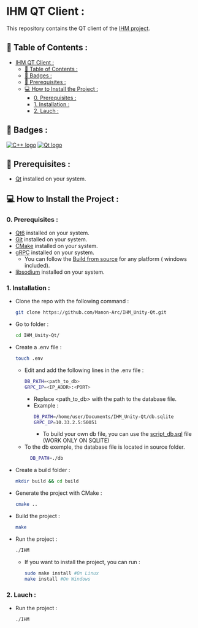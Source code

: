 # IHM QT Client :

This repository contains the QT client of the [IHM project](https://github.com/Manon-Arc/projetDev_IHM).

## 📌 Table of Contents :

<!-- TOC -->
* [IHM QT Client :](#ihm-qt-client-)
  * [📌 Table of Contents :](#-table-of-contents-)
  * [🎯 Badges :](#-badges-)
  * [🔧 Prerequisites :](#-prerequisites-)
  * [💻 How to Install the Project :](#-how-to-install-the-project-)
    * [0. Prerequisites :](#0-prerequisites-)
    * [1. Installation :](#1-installation-)
    * [2. Lauch :](#2-lauch-)
<!-- TOC -->

## 🎯 Badges :

[![C++ logo](https://img.shields.io/badge/Language-C++-pink)](https://learn.microsoft.com/fr-fr/cpp/?view=msvc-170)
[![Qt logo](https://img.shields.io/badge/Software-Qt-green)](https://www.qt.io)

## 🔧 Prerequisites :

- [Qt](https://www.qt.io/download) installed on your system.

## 💻 How to Install the Project :

### 0. Prerequisites :

- [Qt6](https://www.qt.io/download) installed on your system.
- [Git](https://git-scm.com/downloads) installed on your system.
- [CMake](https://cmake.org/download/) installed on your system.
- [gRPC](https://grpc.io/docs/languages/cpp/quickstart/) installed on your system.
    - You can follow the [Build from source](https://github.com/grpc/grpc/blob/master/BUILDING.md) for any platform (
      windows included).
- [libsodium](https://libsodium.gitbook.io/doc/installation) installed on your system.

### 1. Installation :

- Clone the repo with the following command :
    ```bash
    git clone https://github.com/Manon-Arc/IHM_Unity-Qt.git
    ```

- Go to folder :
    ```bash
    cd IHM_Unity-Qt/
    ```

- Create a .env file :
    ```bash
    touch .env
    ``` 
    - Edit and add the following lines in the .env file :
        ```bash
        DB_PATH=<path_to_db>
        GRPC_IP=<IP_ADDR>:<PORT>
        ```
        - Replace <path_to_db> with the path to the database file.
        - Example :
          ```bash
          DB_PATH=/home/user/Documents/IHM_Unity-Qt/db.sqlite
          GRPC_IP=10.33.2.5:50051
          ```
          - To build your own db file, you can use the [script_db.sql](./script_db.sql) file (WORK ONLY ON SQLITE)
    - To the db exemple, the database file is located in source folder.
      ```bash
        DB_PATH=./db
        ```
- Create a build folder :
    ```bash
    mkdir build && cd build
    ```
- Generate the project with CMake :
    ```bash
    cmake ..
    ```
- Build the project :
    ```bash
    make
    ```
- Run the project :
    ```bash
    ./IHM
    ```
    - If you want to install the project, you can run :
      ```bash
      sudo make install #On Linux
      make install #On Windows
      ```

### 2. Lauch :

- Run the project :
    ```bash
    ./IHM
    ```